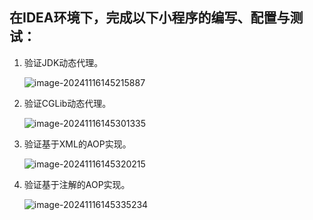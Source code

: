 ## 在IDEA环境下，完成以下小程序的编写、配置与测试：
1. 验证JDK动态代理。

   ![image-20241116145215887](https://cdn.jsdelivr.net/gh/czlifetime/img/image-20241116145215887.png)

2. 验证CGLib动态代理。

   ![image-20241116145301335](https://cdn.jsdelivr.net/gh/czlifetime/img/image-20241116145301335.png)

3. 验证基于XML的AOP实现。

   ![image-20241116145320215](https://cdn.jsdelivr.net/gh/czlifetime/img/image-20241116145320215.png)

4. 验证基于注解的AOP实现。

   ![image-20241116145335234](https://cdn.jsdelivr.net/gh/czlifetime/img/image-20241116145335234.png)
